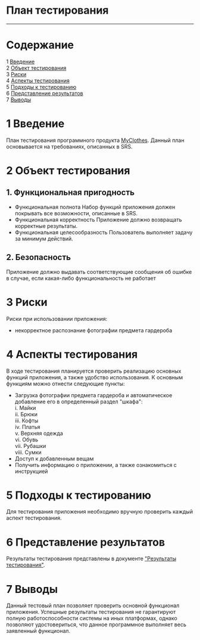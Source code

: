 # План тестирования
---


# Cодержание
1 [Введение](#introduction)  
2 [Объект тестирования](#items)  
3 [Риски](#risk)  
4 [Аспекты тестирования](#features)  
5 [Подходы к тестированию](#approach)  
6 [Представление результатов](#pass)  
7 [Выводы](#conclusion)  

<a name="introduction"/>

# 1 Введение

План тестирования программного продукта [MyClothes](https://github.com/widbnudb/MyClothes). Данный план основывается на требованиях, описанных в SRS.

<a name="items"/>

# 2 Объект тестирования

## 1. Функциональная пригодность
 * Функциональная полнота
Набор функций приложения должен покрывать все возможности, описанные в SRS.
 * Функциональная корректность
Приложение должно возвращать корректные результаты.
 * Функциональная целесообразность
Пользователь выполняет задачу за минимум действий.
## 2. Безопасность
Приложение должно выдавать соответствующие сообщения об ошибке в случае, если какая-либо функциональность не работает

<a name="risk"/>

# 3 Риски

Риски при использовании приложения:
* некорректное распознание фотографии предмета гардероба 

<a name="features"/>

# 4 Аспекты тестирования

В ходе тестирования планируется проверить реализацию основных функций приложения, а также удобство использования.
К основным функциям можно отнести следующие пункты:
* Загрузка фотографии предмета гардероба и автоматическое добавление его в определенный раздел "шкафа":  
i. Майки  
ii. Брюки  
iii. Кофты  
iv. Платья  
v. Верхняя одежда  
vi. Обувь  
vii. Рубашки  
viii. Сумки
* Доступ к добавленным вещам
* Получить информацию о приложении, а также ознакомиться с инструкцией 

<a name="approach"/>

# 5 Подходы к тестированию

Для тестирования приложения необходимо вручную проверить каждый аспект тестирования.

<a name="pass"/>

# 6 Представление результатов

Результаты тестирования представлены в документе ["Результаты тестирования"](https://github.com/LoykoLina/Marbury/blob/master/Testing/Test%20results.md).

<a name="conclusion"/>

# 7 Выводы

Данный тестовый план позволяет проверить основной функционал приложения. Успешные результаты тестирования не гарантируют полную работоспособности системы на иных платформах, однако позволяют удостовериться, что данное программное выполняет весь заявленный функционал.

